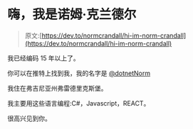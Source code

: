 # 嗨，我是诺姆·克兰德尔

> 原文:[https://dev.to/normcrandall/hi-im-norm-crandall](https://dev.to/normcrandall/hi-im-norm-crandall)

我已经编码 15 年以上了。

你可以在推特上找到我，我的名字是 [@dotnetNorm](https://twitter.com/dotnetNorm)

我住在弗吉尼亚州弗雷德里克斯堡。

我主要用这些语言编程:C#，Javascript，REACT。

很高兴见到你。